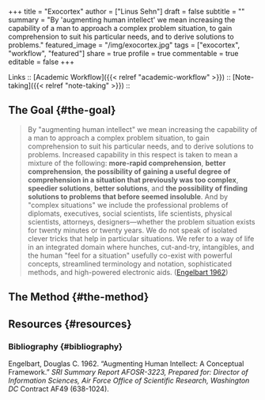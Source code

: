 +++
title = "Exocortex"
author = ["Linus Sehn"]
draft = false
subtitle = ""
summary = "By 'augmenting human intellect' we mean increasing the capability of a man to approach a complex problem situation, to gain comprehension to suit his particular needs, and to derive solutions to problems."
featured_image = "/img/exocortex.jpg"
tags = ["exocortex", "workflow", "featured"]
share = true
profile = true
commentable = true
editable = false
+++

Links :: [Academic Workflow]({{< relref "academic-workflow" >}}) :: [Note-taking]({{< relref "note-taking" >}}) ::


## The Goal {#the-goal}

> By "augmenting human intellect" we mean increasing the capability of a man to
> approach a complex problem situation, to gain comprehension to suit his
> particular needs, and to derive solutions to problems. Increased capability in
> this respect is taken to mean a mixture of the following: **more-rapid
> comprehension**, **better comprehension**, **the possibility of gaining a useful degree
> of comprehension in a situation that previously was too complex**, **speedier
> solutions**, **better solutions**, and **the possibility of finding solutions to
> problems that before seemed insoluble**. And by "complex situations" we include
> the professional problems of diplomats, executives, social scientists, life
> scientists, physical scientists, attorneys, designers—whether the problem
> situation exists for twenty minutes or twenty years. We do not speak of isolated
> clever tricks that help in particular situations. We refer to a way of life in
> an integrated domain where hunches, cut-and-try, intangibles, and the human
> "feel for a situation" usefully co-exist with powerful concepts, streamlined
> terminology and notation, sophisticated methods, and high-powered electronic
> aids. ([Engelbart 1962](#org534aa70))


## The Method {#the-method}


## Resources {#resources}


### Bibliography {#bibliography}

<a id="org534aa70"></a>Engelbart, Douglas C. 1962. “Augmenting Human Intellect: A Conceptual Framework.” _SRI Summary Report AFOSR-3223, Prepared for: Director of Information Sciences, Air Force Office of Scientific Research, Washington DC_ Contract AF49 (638-1024).

